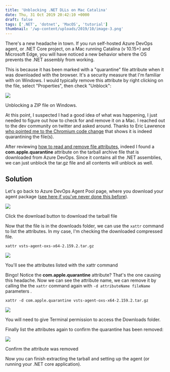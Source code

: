```yaml
---
title: 'Unblocking .NET DLLs on Mac Catalina'
date: Thu, 31 Oct 2019 20:42:10 +0000
draft: false
tags: ['.NET', 'dotnet', 'MacOS', 'tutorial']
thumbnail: '/wp-content/uploads/2019/10/image-3.png'
---
```


There's a new headache in town. If you run self-hosted Azure DevOps agent, or .NET Core project, on a Mac running Catalina (v 10.15+) and Microsoft Edge, you will have noticed a new behavior where the OS prevents the .NET assembly from working.

This is because it has been marked with a "quarantine" file attribute when it was downloaded with the browser. It's a security measure that I'm familiar with on Windows. I would typically remove this attribute by right clicking on the file, select "Properties", then check "Unblock":

![](/dvlup-blog/wp-content/uploads/2019/10/image-5.png)

Unblocking a ZIP file on Windows.

At this point, I suspected I had a good idea of what was happening, I just needed to figure out how to check for and remove it on a Mac. I reached out to the dev community on twitter and asked around. Thanks to Eric Lawrence [who pointed me to the Chromium code change](https://twitter.com/ericlaw/status/1189655083354476544) that shows it is indeed quarantining the file(s).

After reviewing [how to read and remove file attributes](http://osxdaily.com/2018/05/03/view-remove-extended-attributes-file-mac/), indeed I found a **com.apple.quarantine** attribute on the tarball archive file that is downloaded from Azure DevOps. Since it contains all the .NET assemblies, we can just unblock the tar.gz file and all contents will unblock as well.

Solution
--------

Let's go back to Azure DevOps Agent Pool page, where you download your agent package ([see here if you've never done this before](https://docs.microsoft.com/en-us/azure/devops/pipelines/agents/v2-osx?view=azure-devops)).

![](/dvlup-blog/wp-content/uploads/2019/10/image-1-1024x725.png)

Click the download button to download the tarball file

Now that the file is in the downloads folder, we can use the `xattr` command to list the attributes. In my case, I'm checking the downloaded compressed file.

```
xattr vsts-agent-oxs-x64-2.159.2.tar.gz
```

![](/dvlup-blog/wp-content/uploads/2019/10/image-2.png)

You'll see the attributes listed with the xattr command

Bingo! Notice the **com.apple.quarantine** attribute? That's the one causing this headache. Now we can see the attribute name, we can remove it by calling the the `xattr` command again with `-d attributeName fileName` parameters .

```
xattr -d com.apple.quarantine vsts-agent-oxs-x64-2.159.2.tar.gz
```

![](/dvlup-blog/wp-content/uploads/2019/10/image-3.png)

You will need to give Terminal permission to access the Downloads folder.

Finally list the attributes again to confirm the quarantine has been removed:

![](/dvlup-blog/wp-content/uploads/2019/10/image-4.png)

Confirm the attribute was removed

Now you can finish extracting the tarball and setting up the agent (or running your .NET core application).